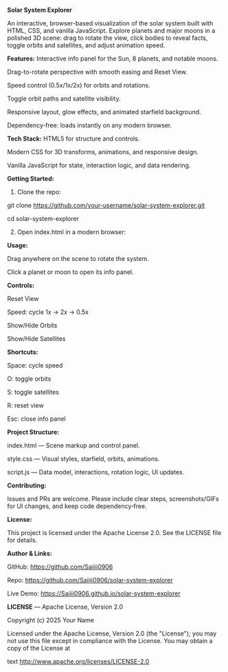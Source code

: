 **Solar System Explorer**

An interactive, browser-based visualization of the solar system built with HTML, CSS, and vanilla JavaScript. Explore planets and major moons in a polished 3D scene: drag to rotate the view, click bodies to reveal facts, toggle orbits and satellites, and adjust animation speed.

**Features:**
Interactive info panel for the Sun, 8 planets, and notable moons.

Drag-to-rotate perspective with smooth easing and Reset View.

Speed control (0.5x/1x/2x) for orbits and rotations.

Toggle orbit paths and satellite visibility.

Responsive layout, glow effects, and animated starfield background.

Dependency‑free: loads instantly on any modern browser.


**Tech Stack:**
HTML5 for structure and controls.

Modern CSS for 3D transforms, animations, and responsive design.

Vanilla JavaScript for state, interaction logic, and data rendering.


**Getting Started:**
1. Clone the repo:

git clone https://github.com/your-username/solar-system-explorer.git

cd solar-system-explorer


2. Open index.html in a modern browser:


**Usage:**

Drag anywhere on the scene to rotate the system.

Click a planet or moon to open its info panel.


**Controls:**

Reset View

Speed: cycle 1x → 2x → 0.5x

Show/Hide Orbits

Show/Hide Satellites


**Shortcuts:**

Space: cycle speed

O: toggle orbits

S: toggle satellites

R: reset view

Esc: close info panel


**Project Structure:**

index.html — Scene markup and control panel.

style.css — Visual styles, starfield, orbits, animations.

script.js — Data model, interactions, rotation logic, UI updates.


**Contributing:**

Issues and PRs are welcome. Please include clear steps, screenshots/GIFs for UI changes, and keep code dependency‑free.


**License:**

This project is licensed under the Apache License 2.0. See the LICENSE file for details.


**Author & Links:**

GitHub: https://github.com/Saiiii0906

Repo: https://github.com/Saiiii0906/solar-system-explorer

Live Demo: https://Saiiii0906.github.io/solar-system-explorer


**LICENSE** — Apache License, Version 2.0


Copyright (c) 2025 Your Name

Licensed under the Apache License, Version 2.0 (the "License");
you may not use this file except in compliance with the License.
You may obtain a copy of the License at

text
http://www.apache.org/licenses/LICENSE-2.0
